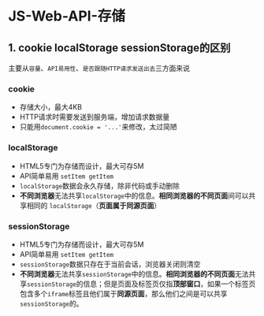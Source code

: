 # JS-Web-API-存储

## 1. cookie localStorage sessionStorage的区别

主要从`容量`、`API易用性`、`是否跟随HTTP请求发送出去`三方面来说

### cookie

- 存储大小，最大4KB
- HTTP请求时需要发送到服务端，增加请求数据量
- 只能用`document.cookie = '...'`来修改，太过简陋

### localStorage

- HTML5专门为存储而设计，最大可存5M
- API简单易用 `setItem getItem`
- `localStorage`数据会永久存储，除非代码或手动删除
- **不同浏览器**无法共享`localStorage`中的信息。**相同浏览器的不同页面**间可以共享相同的 `localStorage`（**页面属于同源页面**）

### sessionStorage

- HTML5专门为存储而设计，最大可存5M
- API简单易用 `setItem getItem`
- `sessionStorage`数据只存在于当前会话，浏览器关闭则清空
- **不同浏览器**无法共享`sessionStorage`中的信息。**相同浏览器的不同页面**无法共享`sessionStorage`的信息；但是页面及标签页仅指**顶部窗口**，如果一个标签页包含多个`iframe`标签且他们属于**同源页面**，那么他们之间是可以共享`sessionStorage`的。






